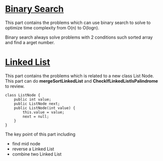 # [Binary Search](https://github.com/Jianuo-Always-Coding/laicode_solution_java/tree/main/BinarySearch/)
This part contains the problems which can use binary search to solve to optimize time complexity from O(n) to O(logn).

Binary search always solve problems with 2 conditions such sorted array and find a arget number.

# [Linked List](https://github.com/Jianuo-Always-Coding/laicode_solution_java/tree/main/LinkedList/)

This part contains the problems which is related to a new class List Node. This part can do **mergeSortLinkedList** and **CheckIfLinkedListIsPalindrome** to review.

    class ListNode {
        public int value;
        public ListNode next;
        public ListNode(int value) {
            this.value = value;
            next = null;
        }
    }

The key point of this part including
- find mid node
- reverse a Linked List
- combine two Linked List
